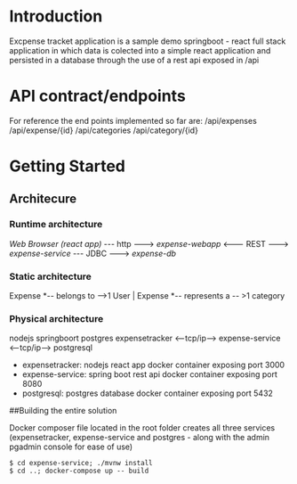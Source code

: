 # Introduction
Excpense tracket application is a sample demo springboot - react full stack application in which data is colected into a simple react application and persisted in a database through the use of a rest api exposed in /api

# API contract/endpoints
For reference the end points implemented so far are:
/api/expenses
/api/expense/{id}
/api/categories
/api/category/{id}


# Getting Started

## Architecure

### Runtime architecture

*Web Browser (react app)* --- http ---> *expense-webapp* <--- REST ---> *expense-service* --- JDBC ---> *expense-db*

### Static architecture

Expense     *-- belongs to -->1 User
|
Expense     *-- represents a -- >1 category

### Physical architecture

nodejs                             springboort                        postgres
expensetracker    <--tcp/ip-->   expense-service   <--tcp/ip-->   postgresql

 * expensetracker: nodejs react app docker container exposing port 3000
 * expense-service: spring boot rest api docker container exposing port 8080
 * postgresql: postgres database docker container exposing port 5432


##Building the entire solution

Docker composer file located in the root folder creates all three services (expensetracker, expense-service and postgres - along with the admin pgadmin console for ease of use)

``` 
$ cd expense-service; ./mvnw install
$ cd ..; docker-compose up -- build 
```


